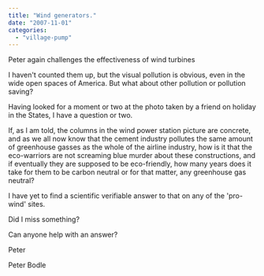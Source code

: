 ```yaml
---
title: "Wind generators."
date: "2007-11-01"
categories: 
  - "village-pump"
---
```


Peter again challenges the effectiveness of wind turbines

I haven't counted them up, but the visual pollution is obvious, even in the wide open spaces of America. But what about other pollution or pollution saving?

Having looked for a moment or two at the photo taken by a friend on holiday in the States, I have a question or two.

If, as I am told, the columns in the wind power station picture are concrete, and as we all now know that the cement industry pollutes the same amount of greenhouse gasses as the whole of the airline industry, how is it that the eco-warriors are not screaming blue murder about these constructions, and if eventually they are supposed to be eco-friendly, how many years does it take for them to be carbon neutral or for that matter, any greenhouse gas neutral?

I have yet to find a scientific verifiable answer to that on any of the 'pro-wind' sites.

Did I miss something?

Can anyone help with an answer?

Peter

Peter Bodle
